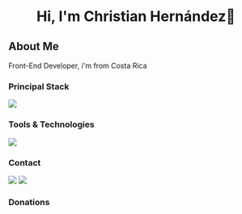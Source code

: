 ### 
<h1 align="center">Hi, I'm Christian Hernández👋</h1>

<h2>About Me</h2>
<p>Front-End Developer, i'm from Costa Rica</p>

<h3>Principal Stack</h3> 
<p>
    <img src="https://skillicons.dev/icons?i=html,css,js" />
</p>

<h3>Tools & Technologies</h3>
<p>
    <img src="https://skillicons.dev/icons?i=vscode,git,github,netlify" />
</p>

<h3>Contact</h3>
<p>
  <a href="https://www.linkedin.com/in/christ1anh/"><img src="https://skillicons.dev/icons?i=linkedin" /></a>
  <a href="#"><img src="https://skillicons.dev/icons?i=twitter" /></a>
</p>

<h3>Donations</h3>

<p>
    <a href="https://www.paypal.com/paypalme/christianhdz02"<img src="https://cdn.icon-icons.com/icons2/1195/PNG/512/1490889684-paypal_82515.png)"></a>
</p>
